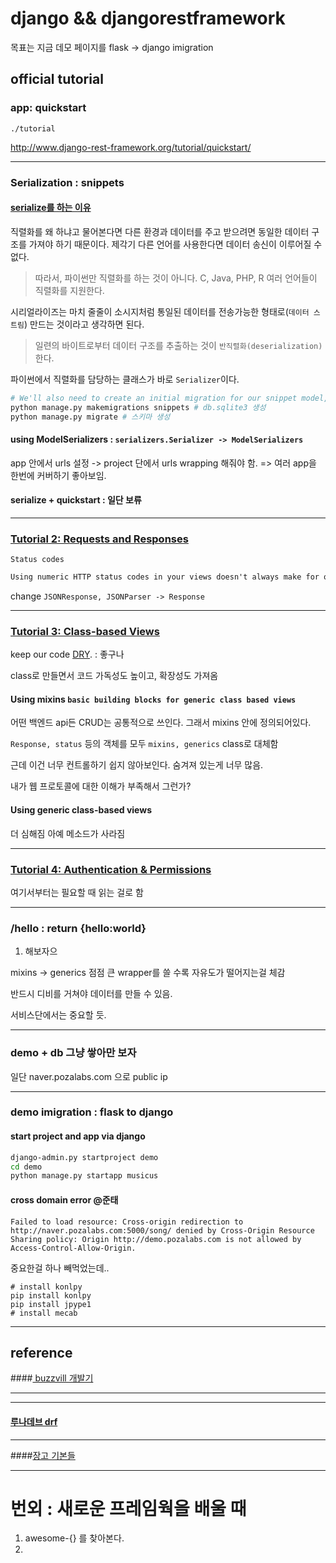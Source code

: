 # django && djangorestframework

목표는 지금 데모 페이지를 flask -> django imigration

## official tutorial

### app: quickstart

 `./tutorial`

http://www.django-rest-framework.org/tutorial/quickstart/

----

### Serialization : snippets

#### <a href=http://whatisthenext.tistory.com/126> serialize를 하는 이유 </a>

직렬화를 왜 하냐고 물어본다면 다른 환경과 데이터를 주고 받으려면 동일한 데이터 구조를 가져야 하기 때문이다.
제각기 다른 언어를 사용한다면 데이터 송신이 이루어질 수 없다.

> 따라서, 파이썬만 직렬화를 하는 것이 아니다. C, Java, PHP, R 여러 언어들이 직렬화를 지원한다.

시리얼라이즈는 마치 줄줄이 소시지처럼 통일된 데이터를 전송가능한 형태로(`데이터 스트림`) 만드는 것이라고 생각하면 된다.

> 일련의 바이트로부터 데이터 구조를 추출하는 것이 `반직렬화(deserialization)`한다.

파이썬에서 직렬화를 담당하는 클래스가 바로 `Serializer`이다.

```bash
# We'll also need to create an initial migration for our snippet model, and sync the database for the first time.
python manage.py makemigrations snippets # db.sqlite3 생성
python manage.py migrate # 스키마 생성
```

#### using ModelSerializers :  `serializers.Serializer -> ModelSerializers`

app 안에서 urls 설정 -> project 단에서 urls wrapping 해줘야 함. => 여러 app을 한번에 커버하기 좋아보임.

#### serialize + quickstart : 일단 보류

----

### [Tutorial 2: Requests and Responses](http://www.django-rest-framework.org/tutorial/2-requests-and-responses/#tutorial-2-requests-and-responses)

`Status codes`

```markdown
Using numeric HTTP status codes in your views doesn't always make for obvious reading, and it's easy to not notice if you get an error code wrong. REST framework provides more explicit identifiers for each status code, such as HTTP_400_BAD_REQUEST in the status module. It's a good idea to use these throughout rather than using numeric identifiers.
```

change `JSONResponse, JSONParser -> Response`

----

### [Tutorial 3: Class-based Views](http://www.django-rest-framework.org/tutorial/3-class-based-views/#tutorial-3-class-based-views)

keep our code [DRY](https://en.wikipedia.org/wiki/Don't_repeat_yourself). : 좋구나

class로 만들면서 코드 가독성도 높이고, 확장성도 가져옴

#### Using mixins  `basic building blocks for generic class based views`

어떤 백엔드 api든 CRUD는 공통적으로 쓰인다. 그래서 mixins 안에 정의되어있다.

`Response, status` 등의 객체를 모두 `mixins, generics` class로 대체함

근데 이건 너무 컨트롤하기 쉽지 않아보인다. 숨겨져 있는게 너무 많음.

내가 웹 프로토콜에 대한 이해가 부족해서 그런가?

#### Using generic class-based views

더 심해짐 아예 메소드가 사라짐

---

### [Tutorial 4: Authentication & Permissions](http://www.django-rest-framework.org/tutorial/4-authentication-and-permissions/#tutorial-4-authentication-permissions)

여기서부터는 필요할 때 읽는 걸로 함

---

### /hello : return {hello:world}

1. 해보자으

mixins -> generics 점점 큰 wrapper를 쓸 수록 자유도가 떨어지는걸 체감

반드시 디비를 거쳐야 데이터를 만들 수 있음.

서비스단에서는 중요할 듯.

----

### demo + db 그냥 쌓아만 보자

일단 naver.pozalabs.com 으로 public ip

----

### demo imigration : flask to django

#### start project and app via django

```bash
django-admin.py startproject demo
cd demo
python manage.py startapp musicus
```

#### cross domain error @준태

```
Failed to load resource: Cross-origin redirection to http://naver.pozalabs.com:5000/song/ denied by Cross-Origin Resource Sharing policy: Origin http://demo.pozalabs.com is not allowed by Access-Control-Allow-Origin.
```

중요한걸 하나 빼먹었는데..

```
# install konlpy
pip install konlpy
pip install jpype1
# install mecab

```



---

## reference

####<a href=https://www.buzzvil.com/ko/2016/12/26/how-to-use-django-rest-framework-buzzvil/> buzzvill 개발기 </a>

--------



-------

#### <a href=http://lunadev.tistory.com/category/%EA%B0%9C%EB%B0%9C/Django%20Restful%20Framework%28drf%29>루나데브 drf</a>

-----

####<a href=https://wayhome25.github.io/django/2017/03/20/django-ep6-migrations/>장고 기본들</a>

----

# 번외 : 새로운 프레임웍을 배울 때

1. awesome-{} 를 찾아본다.
2. 

###